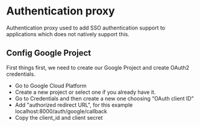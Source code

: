 # Authentication proxy

Authentication proxy used to add SSO authentication support to applications which does not
natively support this.

## Config Google Project

First things first, we need to create our Google Project and create OAuth2 credentials.

* Go to Google Cloud Platform
* Create a new project or select one if you already have it.
* Go to Credentials and then create a new one choosing “OAuth client ID”
* Add "authorized redirect URL", for this example localhost:8000/auth/google/callback
* Copy the client_id and client secret

